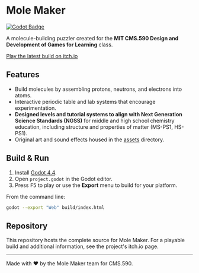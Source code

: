 # Mole Maker 

[![Godot Badge](https://img.shields.io/badge/Engine-Godot-478cbf?style=for-the-badge&logo=godot-engine&logoColor=white)](https://godotengine.org/)

A molecule-building puzzler created for the **MIT CMS.590 Design and Development of Games for Learning** class.

[Play the latest build on itch.io](https://kbrought.itch.io/mole-maker)

## Features

- Build molecules by assembling protons, neutrons, and electrons into atoms.
- Interactive periodic table and lab systems that encourage experimentation.
- **Designed levels and tutorial systems to align with Next Generation Science Standards (NGSS)** for middle and high school chemistry education, including structure and properties of matter (MS-PS1, HS-PS1).
- Original art and sound effects housed in the [assets](assets/) directory.

## Build & Run

1. Install [Godot 4.4](https://godotengine.org/).
2. Open `project.godot` in the Godot editor.
3. Press <kbd>F5</kbd> to play or use the **Export** menu to build for your platform.

From the command line:

```bash
godot --export "Web" build/index.html
```

## Repository

This repository hosts the complete source for Mole Maker. For a playable build and additional information, see the project's itch.io page.

---

Made with ❤️ by the Mole Maker team for CMS.590.
